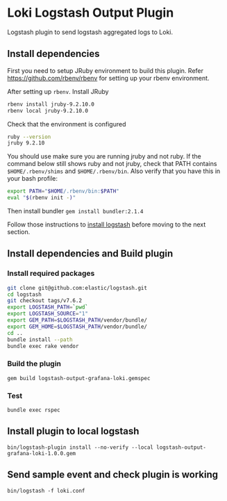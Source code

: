 # Loki Logstash Output Plugin

Logstash plugin to send logstash aggregated logs to Loki.

## Install dependencies

First you need to setup JRuby environment to build this plugin. Refer https://github.com/rbenv/rbenv for setting up your rbenv environment.

After setting up `rbenv`. Install JRuby

```bash
rbenv install jruby-9.2.10.0
rbenv local jruby-9.2.10.0
```

Check that the environment is configured

```bash
ruby --version
jruby 9.2.10
```

You should use make sure you are running jruby and not ruby. If the command below still shows ruby and not jruby, check that PATH contains `$HOME/.rbenv/shims` and `$HOME/.rbenv/bin`. Also verify that you have this in your bash profile:

```bash
export PATH="$HOME/.rbenv/bin:$PATH"
eval "$(rbenv init -)"
```

Then install bundler
`gem install bundler:2.1.4`

Follow those instructions to [install logstash](https://www.elastic.co/guide/en/logstash/current/installing-logstash.html) before moving to the next section.

## Install dependencies and Build plugin

### Install required packages

```bash
git clone git@github.com:elastic/logstash.git
cd logstash
git checkout tags/v7.6.2
export LOGSTASH_PATH=`pwd`
export LOGSTASH_SOURCE="1"
export GEM_PATH=$LOGSTASH_PATH/vendor/bundle/
export GEM_HOME=$LOGSTASH_PATH/vendor/bundle/
cd ..
bundle install --path
bundle exec rake vendor
```

### Build the plugin

`gem build logstash-output-grafana-loki.gemspec`

### Test

`bundle exec rspec`

## Install plugin to local logstash

`bin/logstash-plugin install --no-verify --local logstash-output-grafana-loki-1.0.0.gem`

## Send sample event and check plugin is working

`bin/logstash -f loki.conf`
